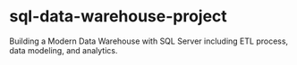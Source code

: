 # sql-data-warehouse-project
Building a Modern Data Warehouse with SQL Server including ETL process, data modeling, and analytics. 
